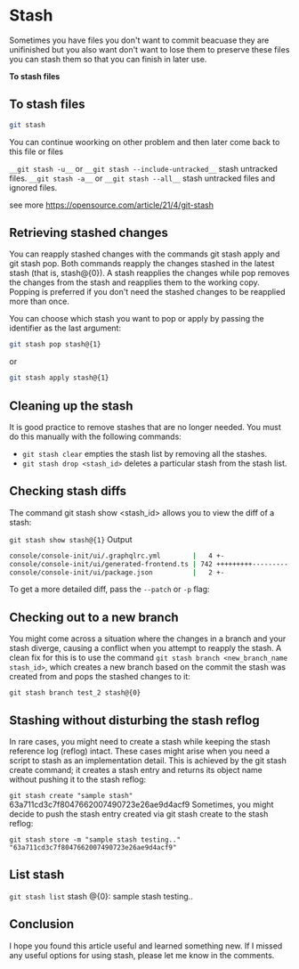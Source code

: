 # Stash

Sometimes you have files you don't want to commit beacuase they are unifinished but you also want don't want to lose them to preserve these files you can stash them so that you can finish in later use.

__To stash files__
## To stash files

```bash
git stash 
```
You can continue woorking on other problem and then later come back to this file or files

`__git stash -u__` or `__git stash --include-untracked__` stash untracked files.
`__git stash -a__` or `__git stash --all__` stash untracked files and ignored files.

see more 
https://opensource.com/article/21/4/git-stash

## Retrieving stashed changes

You can reapply stashed changes with the commands git stash apply and git stash pop. Both commands reapply the changes stashed in the latest stash (that is, stash@{0}). A stash reapplies the changes while pop removes the changes from the stash and reapplies them to the working copy. Popping is preferred if you don't need the stashed changes to be reapplied more than once.

You can choose which stash you want to pop or apply by passing the identifier as the last argument:

```bash
git stash pop stash@{1} 
```
or
```bash
git stash apply stash@{1}
```

## Cleaning up the stash

It is good practice to remove stashes that are no longer needed. You must do this manually with the following commands:

* `git stash clear` empties the stash list by removing all the stashes.
* `git stash drop <stash_id>` deletes a particular stash from the stash list.

## Checking stash diffs
The command git stash show <stash_id> allows you to view the diff of a stash:

```git stash show stash@{1}```
Output
```bash
console/console-init/ui/.graphqlrc.yml        |   4 +-
console/console-init/ui/generated-frontend.ts | 742 +++++++++---------
console/console-init/ui/package.json          |   2 +-
```
To get a more detailed diff, pass the `--patch` or `-p` flag:

## Checking out to a new branch

You might come across a situation where the changes in a branch and your stash diverge, causing a conflict when you attempt to reapply the stash. A clean fix for this is to use the command `git stash branch <new_branch_name stash_id>`, which creates a new branch based on the commit the stash was created from and pops the stashed changes to it:

```git stash branch test_2 stash@{0}```

## Stashing without disturbing the stash reflog
In rare cases, you might need to create a stash while keeping the stash reference log (reflog) intact. These cases might arise when you need a script to stash as an implementation detail. This is achieved by the git stash create command; it creates a stash entry and returns its object name without pushing it to the stash reflog:

```git stash create "sample stash" ```
63a711cd3c7f8047662007490723e26ae9d4acf9
Sometimes, you might decide to push the stash entry created via git stash create to the stash reflog:

```git stash store -m "sample stash testing.." "63a711cd3c7f8047662007490723e26ae9d4acf9"```

## List stash
```git stash list```
stash @{0}: sample stash testing..

## Conclusion
I hope you found this article useful and learned something new. If I missed any useful options for using stash, please let me know in the comments.